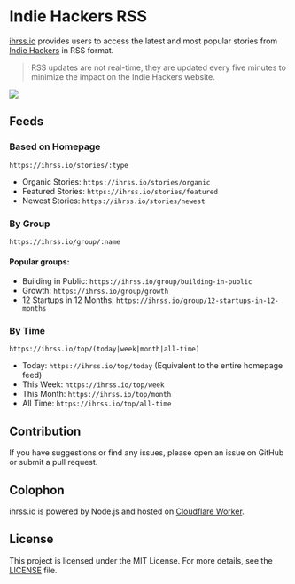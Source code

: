 # Indie Hackers RSS

[ihrss.io](https://ihrss.io) provides users to access the latest and most popular stories from [Indie Hackers](https://www.indiehackers.com) in RSS format.

> RSS updates are not real-time, they are updated every five minutes to minimize the impact on the Indie Hackers website.

<a href="https://www.buymeacoffee.com/yuexunjiang"><img src="https://img.buymeacoffee.com/button-api/?text=Buy me a coffee&emoji=&slug=yuexunjiang&button_colour=FFDD00&font_colour=000000&font_family=Comic&outline_colour=000000&coffee_colour=ffffff" /></a>

## Feeds

### Based on Homepage
```
https://ihrss.io/stories/:type
```

- Organic Stories: `https://ihrss.io/stories/organic`
- Featured Stories: `https://ihrss.io/stories/featured`
- Newest Stories: `https://ihrss.io/stories/newest`

### By Group

```
https://ihrss.io/group/:name
```

#### Popular groups:
- Building in Public: `https://ihrss.io/group/building-in-public`
- Growth: `https://ihrss.io/group/growth`
- 12 Startups in 12 Months: `https://ihrss.io/group/12-startups-in-12-months`

### By Time
```
https://ihrss.io/top/(today|week|month|all-time)
```

- Today: `https://ihrss.io/top/today` (Equivalent to the entire homepage feed)
- This Week: `https://ihrss.io/top/week`
- This Month: `https://ihrss.io/top/month`
- All Time: `https://ihrss.io/top/all-time`

## Contribution

If you have suggestions or find any issues, please open an issue on GitHub or submit a pull request.

## Colophon

ihrss.io is powered by Node.js and hosted on [Cloudflare Worker](https://workers.cloudflare.com).

## License

This project is licensed under the MIT License. For more details, see the [LICENSE](LICENSE) file.

